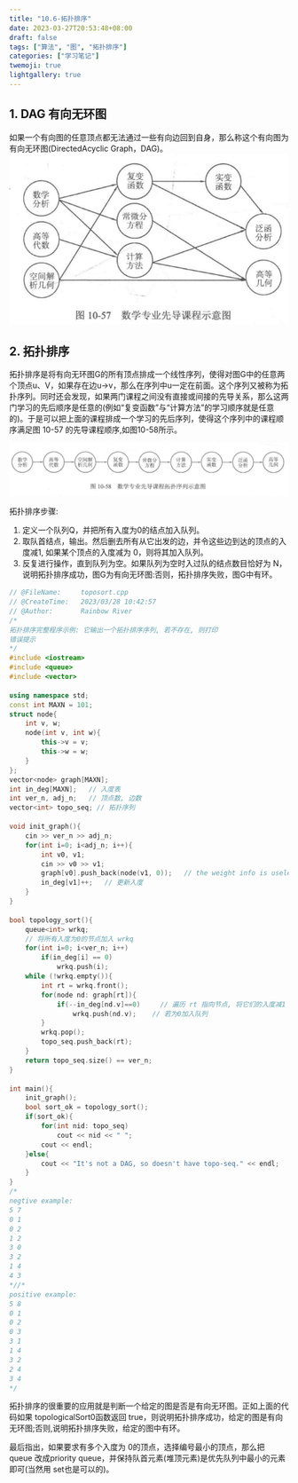 ```yaml
---
title: "10.6-拓扑排序"
date: 2023-03-27T20:53:48+08:00
draft: false
tags: ["算法", "图", "拓扑排序"]
categories: ["学习笔记"]
twemoji: true
lightgallery: true
---
```


## 1. DAG 有向无环图
如果一个有向图的任意顶点都无法通过一些有向边回到自身，那么称这个有向图为有向无环图(DirectedAcyclic Graph，DAG)。
![](./image/2023-03-28-10-30-44.png)

## 2. 拓扑排序
拓扑排序是将有向无环图G的所有顶点排成一个线性序列，使得对图G中的任意两个顶点u、V，如果存在边u->v，那么在序列中u一定在前面。这个序列又被称为拓扑序列。同时还会发现，如果两门课程之间没有直接或间接的先导关系，那么这两门学习的先后顺序是任意的(例如“复变函数”与“计算方法”的学习顺序就是任意的)。于是可以把上面的课程排成一个学习的先后序列，使得这个序列中的课程顺序满足图 10-57 的先导课程顺序,如图10-58所示。

![](./image/2023-03-28-10-31-59.png)

拓扑排序步骤:
1. 定义一个队列Q，并把所有入度为0的结点加入队列。
2. 取队首结点，输出。然后删去所有从它出发的边，并令这些边到达的顶点的入度减1, 如果某个顶点的入度减为 0，则将其加入队列。
3. 反复进行操作，直到队列为空。如果队列为空时入过队的结点数目恰好为 N，说明拓扑排序成功，图G为有向无环图:否则，拓扑排序失败，图G中有环。

```c++
// @FileName:     toposort.cpp
// @CreateTime:   2023/03/28 10:42:57
// @Author:       Rainbow River
/*
拓扑排序完整程序示例: 它输出一个拓扑排序序列, 若不存在, 则打印
错误提示
*/
#include <iostream>
#include <queue>
#include <vector>

using namespace std;
const int MAXN = 101;
struct node{
    int v, w;
    node(int v, int w){
        this->v = v;
        this->w = w;
    }
};
vector<node> graph[MAXN];
int in_deg[MAXN];   // 入度表
int ver_n, adj_n;   // 顶点数, 边数
vector<int> topo_seq; // 拓扑序列

void init_graph(){
    cin >> ver_n >> adj_n;
    for(int i=0; i<adj_n; i++){
        int v0, v1;
        cin >> v0 >> v1;
        graph[v0].push_back(node(v1, 0));   // the weight info is useless here
        in_deg[v1]++;   // 更新入度
    }
}

bool topology_sort(){
    queue<int> wrkq;
    // 将所有入度为0的节点加入 wrkq
    for(int i=0; i<ver_n; i++)
        if(in_deg[i] == 0)
            wrkq.push(i);
    while (!wrkq.empty()){
        int rt = wrkq.front();
        for(node nd: graph[rt]){
            if(--in_deg[nd.v]==0)     // 遍历 rt 指向节点, 将它们的入度减1
                wrkq.push(nd.v);    // 若为0加入队列
        }
        wrkq.pop();
        topo_seq.push_back(rt);
    }
    return topo_seq.size() == ver_n;
}

int main(){
    init_graph();
    bool sort_ok = topology_sort();
    if(sort_ok){
        for(int nid: topo_seq)
            cout << nid << " ";
        cout << endl;
    }else{
        cout << "It's not a DAG, so doesn't have topo-seq." << endl;
    }
}
/*
negtive example:
5 7
0 1
0 2
1 2
3 0
3 2
1 4
4 3
*//*
positive example:
5 8
0 1
0 2
0 3
3 1
1 4
3 2
2 4
3 4
*/
```

拓扑排序的很重要的应用就是判断一个给定的图是否是有向无环图。正如上面的代码如果 topologicalSort0函数返回 true，则说明拓扑排序成功，给定的图是有向无环图;否则,说明拓扑排序失败，给定的图中有环。

最后指出，如果要求有多个入度为 0的顶点，选择编号最小的顶点，那么把 queue 改成priority queue，并保持队首元素(堆顶元素)是优先队列中最小的元素即可(当然用 set也是可以的)。